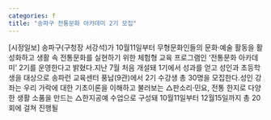 ```yaml
---
categories: f
title: "송파구 전통문화 아카데미 2기 모집"
---
```

[시정일보] 송파구(구청장 서강석)가 10월11일부터 무형문화인들의 문화‧예술 활동을 활성화하고 생활 속 전통문화를 실현하기 위한 체험형 교육 프로그램인 ‘전통문화 아카데미’ 2기를 운영한다고 밝혔다.지난 7월 처음 개설돼 1기에서 성과를 얻고 성인과 초등학생을 대상으로 송파런 교육센터 풍납(9관)에서 2기 수강생 총 30명을 모집한다.성인 강좌는 우리 가락에 대한 기초이론을 이해하고 불러보는 △판소리‧민요, 전통 한지로 다양한 생활 소품을 만드는 △한지공예 수업으로 구성돼 10월11일부터 12월15일까지 총 20회에 걸쳐 진행될